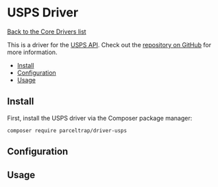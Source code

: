 # USPS Driver

[Back to the Core Drivers list](./#core-drivers)

This is a driver for the [USPS API](https://usps.com). Check out the [repository on GitHub](https://github.com/parceltrap/driver-usps) for more information.

* [Install](driver-usps.md#install)
* [Configuration](driver-usps.md#configuration)
* [Usage](driver-usps.md#usage)

## Install

First, install the USPS driver via the Composer package manager:

```shell
composer require parceltrap/driver-usps
```

## Configuration

## Usage

